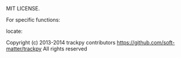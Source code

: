 MIT LICENSE.

For specific functions:

locate:

Copyright (c) 2013-2014 trackpy contributors
   https://github.com/soft-matter/trackpy
   All rights reserved